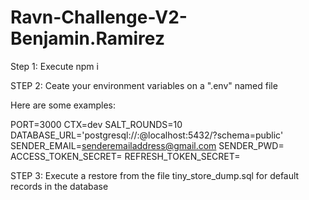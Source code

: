 # Ravn-Challenge-V2-Benjamin.Ramirez

Step 1: Execute npm i

STEP 2: Ceate your environment variables on a ".env" named file

Here are some examples:

PORT=3000
CTX=dev
SALT_ROUNDS=10
DATABASE_URL='postgresql://<yourdbusername>:<yourdbpassword>@localhost:5432/<yourdbname>?schema=public'
SENDER_EMAIL=senderemailaddress@gmail.com
SENDER_PWD=<yoursenderemailaddressfornodemailer>
ACCESS_TOKEN_SECRET=<secretstringforencryptingaccesstokens>
REFRESH_TOKEN_SECRET=<secretstringforencryptingrefreshtokens>

STEP 3: Execute a restore from the file tiny_store_dump.sql for default records in the database
